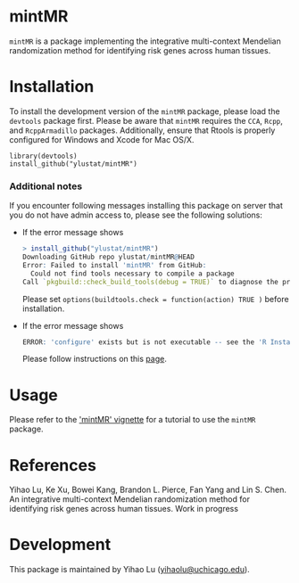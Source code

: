 # mintMR

`mintMR` is a package implementing the integrative multi-context Mendelian randomization method for identifying risk genes across human tissues.

Installation
============

To install the development version of the `mintMR` package, please load the `devtools` package first. Please be aware that `mintMR` requires the `CCA`, `Rcpp`, and `RcppArmadillo` packages. Additionally, ensure that Rtools is properly configured for Windows and Xcode for Mac OS/X.

```
library(devtools)
install_github("ylustat/mintMR")
```

### Additional notes

If you encounter following messages installing this package on server that you do not have admin access to, please see the following solutions:

- If the error message shows 

  ```R
  > install_github("ylustat/mintMR")
  Downloading GitHub repo ylustat/mintMR@HEAD
  Error: Failed to install 'mintMR' from GitHub:
    Could not find tools necessary to compile a package
  Call `pkgbuild::check_build_tools(debug = TRUE)` to diagnose the problem.
  ```

  Please set `options(buildtools.check = function(action) TRUE )` before installation.

- If the error message shows

  ```R
  ERROR: 'configure' exists but is not executable -- see the 'R Installation and Administration Manual'
  ```

  Please follow instructions on this [page](https://vsoch.github.io/2013/install-r-packages-that-require-compilation-on-linux-without-sudo/).



Usage
=========

Please refer to the ['mintMR' vignette](https://github.com/ylustat/mintMR/blob/main/vignettes/mintMR.pdf) for a tutorial to use the `mintMR` package. 

# References

Yihao Lu, Ke Xu, Bowei Kang, Brandon L. Pierce, Fan Yang and Lin S. Chen. An integrative multi-context Mendelian randomization method for identifying risk genes across human tissues. Work in progress

Development
===========

This package is maintained by Yihao Lu (yihaolu@uchicago.edu).